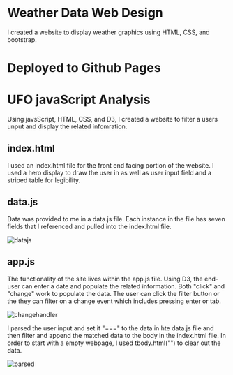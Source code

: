 # Weather Data Web Design
I created a website to display weather graphics using HTML, CSS, and bootstrap.  

# Deployed to Github Pages

# UFO javaScript Analysis

Using javsScript, HTML, CSS, and D3, I created a website to filter a users unput and display the related infomration. 

## index.html
I used an index.html file for the front end facing portion of the website. I used a hero display to draw the user in as well as user input field and a striped table for legibility. 

## data.js
Data was provided to me in a data.js file. Each instance in the file has seven fields that I referenced and pulled into the index.html file. 

![datajs](https://user-images.githubusercontent.com/74504885/122327912-4c288c80-cef4-11eb-9ea3-c04f8648ee0c.PNG)

## app.js
The functionality of the site lives within the app.js file. Using D3, the end-user can enter a date and populate the related information. Both "click" and "change" work to populate the data. The user can click the filter button or the they can filter on a change event which includes pressing enter or tab. 

![changehandler](https://user-images.githubusercontent.com/74504885/122327694-eb00b900-cef3-11eb-9cec-19f066de8e2b.PNG)

I parsed the user input and set it "===" to the data in hte data.js file and then filter and append the matched data to the body in the index.html file. In order to start with a empty webpage, I used tbody.html("") to clear out the data.

![parsed](https://user-images.githubusercontent.com/74504885/122327827-2602ec80-cef4-11eb-8146-600b5099cedb.PNG)



